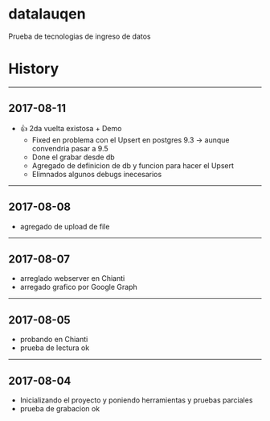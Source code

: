 # datalauqen
Prueba de tecnologias de ingreso de datos

# History

---
## 2017-08-11 
* :+1: 2da vuelta existosa + Demo
    * Fixed en problema con el Upsert en postgres 9.3 -> aunque convendria pasar a 9.5
    * Done el grabar desde db
    * Agregado de definicion de db y funcion para hacer el Upsert
    * Elimnados algunos debugs inecesarios

---
## 2017-08-08 
* agregado de upload de file

---
## 2017-08-07
* arreglado webserver en Chianti
* arregado grafico por Google Graph

---
## 2017-08-05 
* probando en Chianti 
* prueba de lectura ok

---
## 2017-08-04 
* Inicializando el proyecto y poniendo herramientas y pruebas parciales
* prueba de grabacion ok

